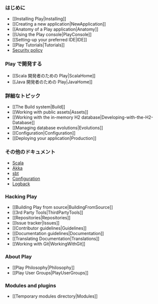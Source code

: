 <!--- Copyright (C) 2009-2013 Typesafe Inc. <http://www.typesafe.com> -->
<!--
### Getting started
-->
### はじめに

- [[Installing Play|Installing]]
- [[Creating a new application|NewApplication]]
- [[Anatomy of a Play application|Anatomy]]
- [[Using the Play console|PlayConsole]]
- [[Setting-up your preferred IDE|IDE]]
- [[Play Tutorials|Tutorials]]
- [Security policy](http://www.playframework.com/code/security)

<!--
### Working with Play
-->
### Play で開発する

<!--
- [[Play for Scala developers|ScalaHome]]
- [[Play for Java developers|JavaHome]]
-->
- [[Scala 開発者のための Play|ScalaHome]]
- [[Java 開発者のための Play|JavaHome]]

<!--
### Detailed topics
-->
### 詳細なトピック

- [[The Build system|Build]]
- [[Working with public assets|Assets]]
- [[Working with the in-memory H2 database|Developing-with-the-H2-Database]]
- [[Managing database evolutions|Evolutions]]
- [[Configuration|Configuration]]
- [[Deploying your application|Production]]

<!--
### Additional documentation
-->
### その他のドキュメント

- [Scala](http://docs.scala-lang.org/)
- [Akka](http://akka.io/docs/)
- [sbt](http://www.scala-sbt.org/learn.html)
- [Configuration](https://github.com/typesafehub/config)
- [Logback](http://logback.qos.ch/documentation.html)

### Hacking Play

- [[Building Play from source|BuildingFromSource]]
- [[3rd Party Tools|ThirdPartyTools]]
- [[Repositories|Repositories]]
- [[Issue tracker|Issues]]
- [[Contributor guidelines|Guidelines]]
- [[Documentation guidelines|Documentation]]
- [[Translating Documentation|Translations]]
- [[Working with Git|WorkingWithGit]]

### About Play

- [[Play Philosophy|Philosophy]]
- [[Play User Groups|PlayUserGroups]]

### Modules and plugins

- [[Temporary modules directory|Modules]]

